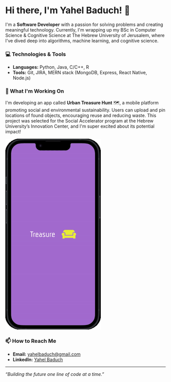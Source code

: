 # Hi there, I'm Yahel Baduch! 👋

I'm a **Software Developer** with a passion for solving problems and creating meaningful technology. Currently, I'm wrapping up my BSc in Computer Science & Cognitive Science at The Hebrew University of Jerusalem, where I've dived deep into algorithms, machine learning, and cognitive science.

### 💻 Technologies & Tools
- **Languages:** Python, Java, C/C++, R
- **Tools:** Git, JIRA, MERN stack (MongoDB, Express, React Native, Node.js)

### 🌱 What I'm Working On
I'm developing an app called **Urban Treasure Hunt** 🗺️, a mobile platform promoting social and environmental sustainability. Users can upload and pin locations of found objects, encouraging reuse and reducing waste. This project was selected for the Social Accelerator program at the Hebrew University’s Innovation Center, and I'm super excited about its potential impact!

![Urban Treasure Hunt Loading Screen](treasure.gif)

### 📫 How to Reach Me
- **Email:** [yahelbaduch@gmail.com](mailto:yahelbaduch@gmail.com)
- **LinkedIn:** [Yahel Baduch](http://www.linkedin.com/in/yahel-baduch)

---

_“Building the future one line of code at a time.”_
